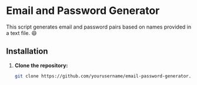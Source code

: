 # Email and Password Generator

This script generates email and password pairs based on names provided in a text file. :smile:

## Installation

1. **Clone the repository:**

   ```sh
   git clone https://github.com/yourusername/email-password-generator.git
